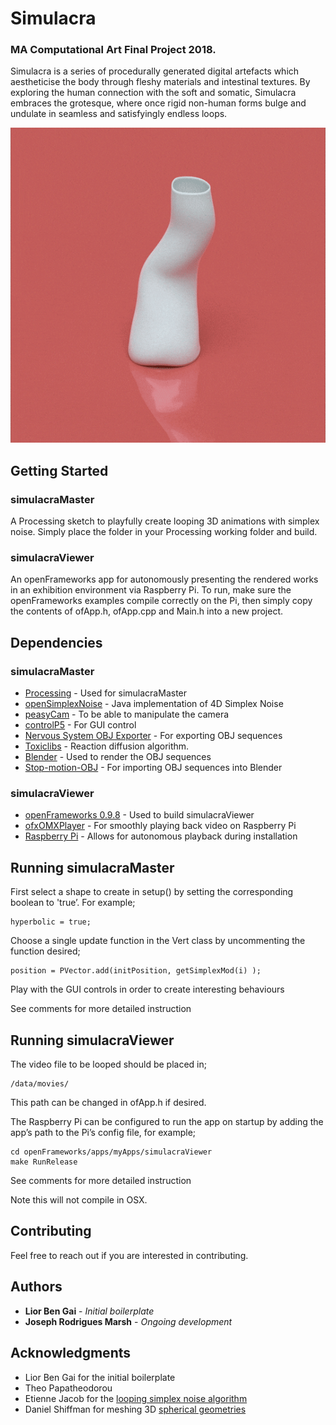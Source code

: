 # Simulacra

### MA Computational Art Final Project 2018.

Simulacra is a series of procedurally generated digital artefacts which aestheticise the body through fleshy materials and intestinal textures. By exploring the human connection with the soft and somatic, Simulacra embraces the grotesque, where once rigid non-human forms bulge and undulate in seamless and satisfyingly endless loops. 

![hips](https://github.com/helloidiot/Simulacra/blob/master/imgs/hips.gif)  <!-- .element height="50%" width="50%" -->

## Getting Started

### simulacraMaster

A Processing sketch to playfully create looping 3D animations with simplex noise. Simply place the folder in your Processing working folder and build.

### simulacraViewer

An openFrameworks app for autonomously presenting the rendered works in an exhibition environment via Raspberry Pi. To run, make sure the openFrameworks examples compile correctly on the Pi, then simply copy the contents of ofApp.h, ofApp.cpp and Main.h into a new project. 

## Dependencies

### simulacraMaster

* [Processing](https://processing.org/) - Used for simulacraMaster
* [openSimplexNoise](https://gist.github.com/KdotJPG/b1270127455a94ac5d19) - Java implementation of 4D Simplex Noise
* [peasyCam](http://mrfeinberg.com/peasycam/) - To be able to manipulate the camera
* [controlP5](http://www.sojamo.de/libraries/controlP5/) - For GUI control
* [Nervous System OBJ Exporter](https://n-e-r-v-o-u-s.com/tools/obj/) - For exporting OBJ sequences
* [Toxiclibs](http://toxiclibs.org/2010/02/simutils-grayscott/) - Reaction diffusion algorithm.
* [Blender](https://www.blender.org/) - Used to render the OBJ sequences
* [Stop-motion-OBJ](https://github.com/neverhood311/Stop-motion-OBJ) - For importing OBJ sequences into Blender

### simulacraViewer

* [openFrameworks 0.9.8](https://openframeworks.cc/) - Used to build simulacraViewer
* [ofxOMXPlayer](https://github.com/jvcleave/ofxOMXPlayer) - For smoothly playing back video on Raspberry Pi
* [Raspberry Pi](https://www.raspberrypi.org/) - Allows for autonomous playback during installation
 
## Running simulacraMaster

First select a shape to create in setup() by setting the corresponding boolean to 'true’. For example;

```
hyperbolic = true;
```

Choose a single update function in the Vert class by uncommenting the function desired;

```
position = PVector.add(initPosition, getSimplexMod(i) );
```

Play with the GUI controls in order to create interesting behaviours

See comments for more detailed instruction

## Running simulacraViewer

The video file to be looped should be placed in;

```
/data/movies/
```

This path can be changed in ofApp.h if desired.


The Raspberry Pi can be configured to run the app on startup by adding the app’s path to the Pi’s config file, for example;

```
cd openFrameworks/apps/myApps/simulacraViewer
make RunRelease
```

See comments for more detailed instruction

Note this will not compile in OSX.


## Contributing

Feel free to reach out if you are interested in contributing.

## Authors

* **Lior Ben Gai** - *Initial boilerplate*
* **Joseph Rodrigues Marsh** - *Ongoing development*

## Acknowledgments

* Lior Ben Gai for the initial boilerplate
* Theo Papatheodorou
* Etienne Jacob for the [looping simplex noise algorithm](https://necessarydisorder.wordpress.com/2017/11/15/drawing-from-noise-and-then-making-animated-loopy-gifs-from-there/)
* Daniel Shiffman for meshing 3D [spherical geometries](https://www.youtube.com/watch?v=m8WhMeW8jj0)
